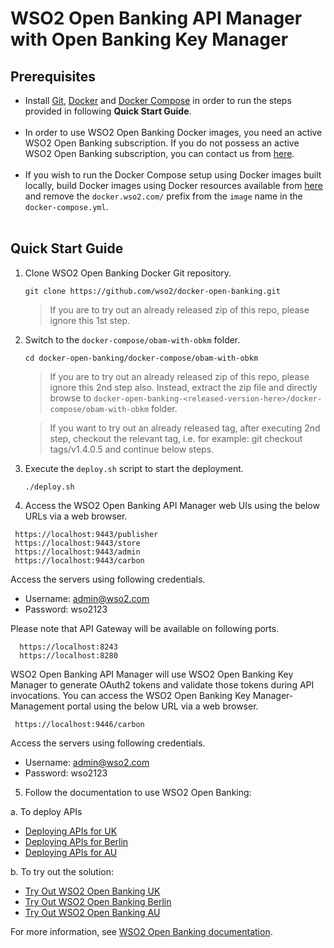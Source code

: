# WSO2 Open Banking API Manager with Open Banking Key Manager


## Prerequisites

 * Install [Git](https://git-scm.com/book/en/v2/Getting-Started-Installing-Git), [Docker](https://www.docker.com/get-docker) and [Docker Compose](https://docs.docker.com/compose/install/#install-compose)
   in order to run the steps provided in following **Quick Start Guide**. <br><br>
 * In order to use WSO2 Open Banking Docker images, you need an active WSO2 Open Banking subscription. If you do not possess an active WSO2
   Open Banking subscription, you can contact us from [here](https://wso2.com/solutions/financial/open-banking/).<br><br>
 * If you wish to run the Docker Compose setup using Docker images built locally, build Docker images using Docker resources available from [here](../../dockerfiles/) and remove the `docker.wso2.com/` prefix from the `image` name in the `docker-compose.yml`. <br><br>
    
## Quick Start Guide

1. Clone WSO2 Open Banking Docker Git repository.

    ```
    git clone https://github.com/wso2/docker-open-banking.git
    ```
    > If you are to try out an already released zip of this repo, please ignore this 1st step. 

2. Switch to the `docker-compose/obam-with-obkm` folder.

    ```
    cd docker-open-banking/docker-compose/obam-with-obkm
    ```
    > If you are to try out an already released zip of this repo, please ignore this 2nd step also. 
     Instead, extract the zip file and directly browse to `docker-open-banking-<released-version-here>/docker-compose/obam-with-obkm` folder. 
     
    > If you want to try out an already released tag, after executing 2nd step, checkout the relevant tag, 
     i.e. for example: git checkout tags/v1.4.0.5 and continue below steps.

3. Execute the `deploy.sh` script to start the deployment.
   ```
   ./deploy.sh
   ```

4. Access the WSO2 Open Banking API Manager web UIs using the below URLs via a web browser.

  ```
   https://localhost:9443/publisher
   https://localhost:9443/store
   https://localhost:9443/admin
   https://localhost:9443/carbon
  ```
 
 Access the servers using following credentials.
    
 * Username: admin@wso2.com <br>
 * Password: wso2123
 
 Please note that API Gateway will be available on following ports.
  ```
    https://localhost:8243
    https://localhost:8280
   ```

 WSO2 Open Banking API Manager will use WSO2 Open Banking Key Manager to generate OAuth2 tokens and validate those tokens during API invocations. You can access the WSO2 Open Banking Key Manager-Management portal using the below URL via a web browser.

  ```
   https://localhost:9446/carbon
  ```
 
 Access the servers using following credentials.
    
 * Username: admin@wso2.com <br>
 * Password: wso2123
 
5. Follow the documentation to use WSO2 Open Banking:

a. To deploy APIs
* [Deploying APIs for UK](https://docs.wso2.com/display/OB150/Deploying+APIs+for+UK)
* [Deploying APIs for Berlin](https://docs.wso2.com/display/OB150/Deploying+APIs+for+Berlin)
* [Deploying APIs for AU](https://docs.wso2.com/display/OB150/Try+Local+Setup+for+AU#TryLocalSetupforAU-ConfiguringAPIs)

b. To try out the solution:
* [Try Out WSO2 Open Banking UK](https://docs.wso2.com/display/OB150/Try+Out+WSO2+Open+Banking+UK)
* [Try Out WSO2 Open Banking Berlin](https://docs.wso2.com/display/OB150/Try+Out+WSO2+Open+Banking+Berlin?src=sidebar)
* [Try Out WSO2 Open Banking AU](https://docs.wso2.com/display/OB150/Try+Out+WSO2+Open+Banking+Au)

For more information, see [WSO2 Open Banking documentation](https://docs.wso2.com/display/OB150).
